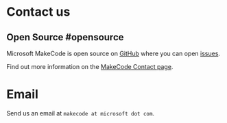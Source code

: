 # Contact us

## Open Source #opensource

Microsoft MakeCode is open source on [GitHub](https://github.com/Microsoft/pxt) where you can open [issues](https://github.com/microsoft/pxt/issues).

Find out more information on the [MakeCode Contact page](https://makecode.com/contact).

# Email

Send us an email at `makecode at microsoft dot com`.